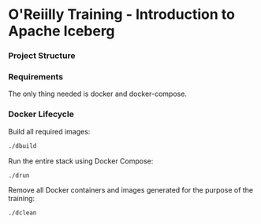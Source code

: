 # O'Reiilly Training - Introduction to Apache Iceberg

### Project Structure



### Requirements

The only thing needed is docker and docker-compose.

### Docker Lifecycle

Build all required images:

```sh
./dbuild
```

Run the entire stack using Docker Compose:

```sh
./drun
```

Remove all Docker containers and images generated for the purpose of the training:

```sh
./dclean
```
